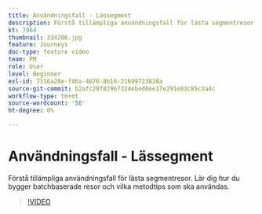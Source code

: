 ```yaml
---
title: Användningsfall - Lässegment
description: Förstå tillämpliga användningsfall för lästa segmentresor. Lär dig hur du bygger batchbaserade resor och vilka metodtips som ska användas.
kt: 7964
thumbnail: 334206.jpg
feature: Journeys
doc-type: feature video
team: PM
role: User
level: Beginner
exl-id: 7116a20e-f46a-4676-8b16-21699723828a
source-git-commit: b2afc28f82967324ebed0ee17e291e83c85c3a4c
workflow-type: tm+mt
source-wordcount: '50'
ht-degree: 0%

---
```


# Användningsfall - Lässegment

Förstå tillämpliga användningsfall för lästa segmentresor. Lär dig hur du bygger batchbaserade resor och vilka metodtips som ska användas.

>[!VIDEO](https://video.tv.adobe.com/v/334206?quality=12&learn=on)

